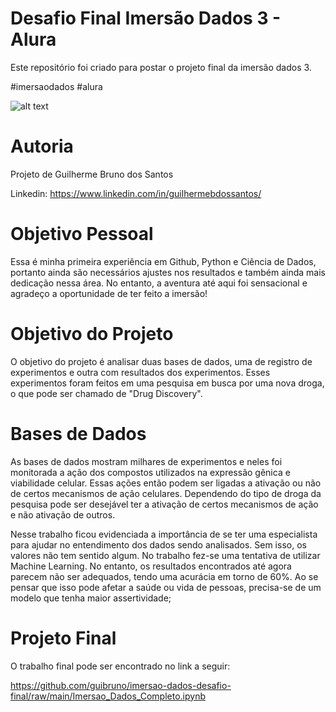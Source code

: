 
# Desafio Final Imersão Dados 3 - Alura
Este repositório foi criado para postar o projeto final da imersão dados 3.

#imersaodados #alura

![alt text](https://cdn.technologynetworks.com/tn/images/thumbs/jpeg/640_360/how-the-drugdiagnostic-co-development-is-shaping-discovery-research-and-pharmacotherapy-317208.jpg)

# Autoria
Projeto de Guilherme Bruno dos Santos

Linkedin:  https://www.linkedin.com/in/guilhermebdossantos/

# Objetivo Pessoal

Essa é minha primeira experiência em Github, Python e Ciência de Dados, portanto ainda são necessários ajustes nos resultados e também ainda mais dedicação nessa área. No entanto, a aventura até aqui foi sensacional e agradeço a oportunidade de ter feito a imersão!

# Objetivo do Projeto

O objetivo do projeto é analisar duas bases de dados, uma de registro de experimentos e outra com resultados dos experimentos. Esses experimentos foram feitos em uma pesquisa em busca por uma nova droga, o que pode ser chamado de "Drug Discovery".

# Bases de Dados

As bases de dados mostram milhares de experimentos e neles foi monitorada a ação dos compostos utilizados na expressão gênica e viabilidade celular. Essas ações então podem ser ligadas a ativação ou não de certos mecanismos de ação celulares. Dependendo do tipo de droga da pesquisa pode ser desejável ter a ativação de certos mecanismos de ação e não ativação de outros.

Nesse trabalho ficou evidenciada a importância de se ter uma especialista para ajudar no entendimento dos dados sendo analisados. Sem isso, os valores não tem sentido algum.
No trabalho fez-se uma tentativa de utilizar Machine Learning. No entanto, os resultados encontrados até agora parecem não ser adequados, tendo uma acurácia em torno de 60%. Ao se pensar que isso pode afetar a saúde ou vida de pessoas, precisa-se de um modelo que tenha maior assertividade;

# Projeto Final
O trabalho final pode ser encontrado no link a seguir:

https://github.com/guibruno/imersao-dados-desafio-final/raw/main/Imersao_Dados_Completo.ipynb
